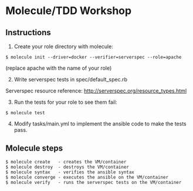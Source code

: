 Molecule/TDD Workshop
=====================

Instructions
------------


1) Create your role directory with molecule:

````
$ molecule init --driver=docker --verifier=serverspec --role=apache
````

(replace apache with the name of your role)


2) Write serverspec tests in spec/default_spec.rb

Serverspec resource reference: http://serverspec.org/resource_types.html


3) Run the tests for your role to see them fail:

````
$ molecule test
````


4) Modify tasks/main.yml to implement the ansible code to make the tests pass.


Molecule steps
--------------

````
$ molecule create   - creates the VM/container
$ molecule destroy  - destroys the VM/container
$ molecule syntax   - verifies the ansible syntax
$ molecule converge - executes the ansible on the VM/container
$ molecule verify   - runs the serverspec tests on the VM/container
````
